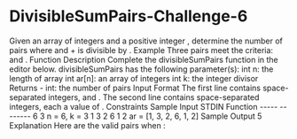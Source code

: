 # DivisibleSumPairs-Challenge-6
Given an array of integers and a positive integer , determine the number of  pairs where  and  +  is divisible by .  Example    Three pairs meet the criteria:  and .  Function Description  Complete the divisibleSumPairs function in the editor below.  divisibleSumPairs has the following parameter(s):  int n: the length of array  int ar[n]: an array of integers int k: the integer divisor Returns - int: the number of pairs  Input Format  The first line contains  space-separated integers,  and . The second line contains  space-separated integers, each a value of .  Constraints  Sample Input  STDIN           Function -----           -------- 6 3             n = 6, k = 3 1 3 2 6 1 2     ar = [1, 3, 2, 6, 1, 2] Sample Output   5 Explanation  Here are the  valid pairs when :
